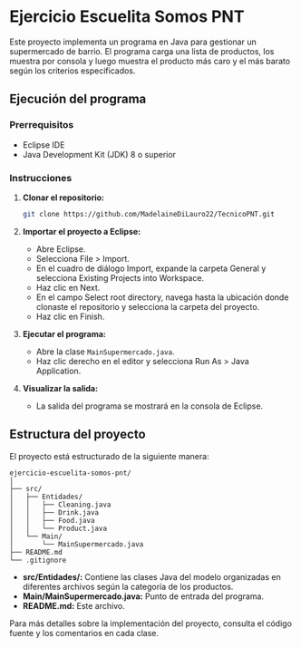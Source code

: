 # Ejercicio Escuelita Somos PNT

Este proyecto implementa un programa en Java para gestionar un supermercado de barrio. El programa carga una lista de productos, los muestra por consola y luego muestra el producto más caro y el más barato según los criterios especificados.

## Ejecución del programa

### Prerrequisitos

- Eclipse IDE
- Java Development Kit (JDK) 8 o superior

### Instrucciones

1. **Clonar el repositorio:**
   ```bash
   git clone https://github.com/MadelaineDiLauro22/TecnicoPNT.git
   ```

2. **Importar el proyecto a Eclipse:**
   - Abre Eclipse.
   - Selecciona File > Import.
   - En el cuadro de diálogo Import, expande la carpeta General y selecciona Existing Projects into Workspace.
   - Haz clic en Next.
   - En el campo Select root directory, navega hasta la ubicación donde clonaste el repositorio y selecciona la carpeta del proyecto.
   - Haz clic en Finish.

3. **Ejecutar el programa:**
   - Abre la clase `MainSupermercado.java`.
   - Haz clic derecho en el editor y selecciona Run As > Java Application.

4. **Visualizar la salida:**
   - La salida del programa se mostrará en la consola de Eclipse.

## Estructura del proyecto

El proyecto está estructurado de la siguiente manera:

```
ejercicio-escuelita-somos-pnt/
│
├── src/
│   ├── Entidades/
│   │   ├── Cleaning.java
│   │   ├── Drink.java
│   │   ├── Food.java
│   │   └── Product.java
│   └── Main/
│       └── MainSupermercado.java
├── README.md
└── .gitignore
```

- **src/Entidades/:** Contiene las clases Java del modelo organizadas en diferentes archivos según la categoría de los productos.
- **Main/MainSupermercado.java:** Punto de entrada del programa.
- **README.md:** Este archivo.

Para más detalles sobre la implementación del proyecto, consulta el código fuente y los comentarios en cada clase.
